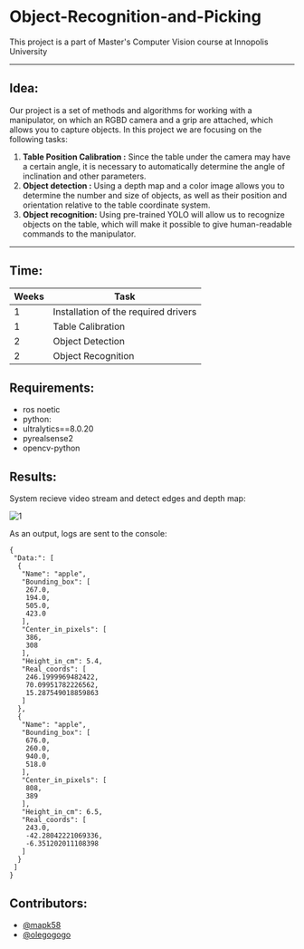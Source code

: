 # Object-Recognition-and-Picking
This project is a part of Master's Computer Vision course at Innopolis University

---

## Idea: 
Our project is a set of methods and algorithms for working with a manipulator, on which an RGBD camera and a grip are attached, which allows you to capture objects.
In this project we are focusing on the following tasks: 
1. **Table Position Calibration :** Since the table under the camera may have a certain angle, it is necessary to automatically determine the angle of inclination and other parameters. 
2. **Object detection :** Using a depth map and a color image allows you to determine the number and size of objects, as well as their position and orientation relative to the table coordinate system.
3. **Object recognition:** Using pre-trained YOLO will allow us to recognize objects on the table, which will make it possible to give human-readable commands to the manipulator.

---

## Time:
|Weeks |Task                               |
|---	|---	                                |
|   1	|Installation of the required drivers |
|   1	|Table Calibration   	                |
|   2	|Object Detection         	          |
|   2 |Object Recognition                   |

## Requirements:
* ros noetic
* python:
* ultralytics==8.0.20
* pyrealsense2
* opencv-python

## Results:
System recieve video stream and detect edges and depth map:

![1](https://user-images.githubusercontent.com/45263316/233270241-4a0d70b5-93ae-42e2-874c-a2c8d343036b.png)

As an output, logs are sent to the console:
~~~
{
 "Data:": [
  {
   "Name": "apple",
   "Bounding_box": [
    267.0,
    194.0,
    505.0,
    423.0
   ],
   "Center_in_pixels": [
    386,
    308
   ],
   "Height_in_cm": 5.4,
   "Real_coords": [
    246.1999969482422,
    70.09951782226562,
    15.287549018859863
   ]
  },
  {
   "Name": "apple",
   "Bounding_box": [
    676.0,
    260.0,
    940.0,
    518.0
   ],
   "Center_in_pixels": [
    808,
    389
   ],
   "Height_in_cm": 6.5,
   "Real_coords": [
    243.0,
    -42.28042221069336,
    -6.351202011108398
   ]
  }
 ]
}
~~~
## Contributors:

- [@mapk58](https://github.com/mapk58)
- [@olegogogo](https://github.com/olegogogo)
